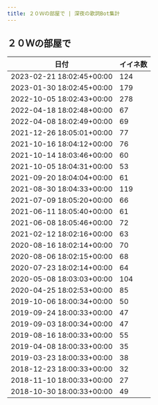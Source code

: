 ```yaml
---
title: ２０Ｗの部屋で | 深夜の歌詞Bot集計
---
```

## ２０Ｗの部屋で

|日付|イイネ数|
|-|-|
|2023-02-21 18:02:45+00:00|124|
|2023-01-30 18:02:45+00:00|179|
|2022-10-05 18:02:43+00:00|278|
|2022-04-18 18:02:48+00:00|67|
|2022-04-08 18:02:49+00:00|69|
|2021-12-26 18:05:01+00:00|77|
|2021-10-16 18:04:12+00:00|76|
|2021-10-14 18:03:46+00:00|60|
|2021-10-05 18:04:31+00:00|53|
|2021-09-20 18:04:04+00:00|61|
|2021-08-30 18:04:33+00:00|119|
|2021-07-09 18:05:20+00:00|66|
|2021-06-11 18:05:40+00:00|61|
|2021-06-08 18:05:46+00:00|72|
|2021-02-12 18:02:16+00:00|63|
|2020-08-16 18:02:14+00:00|70|
|2020-08-06 18:02:15+00:00|68|
|2020-07-23 18:02:14+00:00|64|
|2020-05-08 18:03:03+00:00|104|
|2020-04-25 18:02:53+00:00|85|
|2019-10-06 18:00:34+00:00|50|
|2019-09-24 18:00:33+00:00|47|
|2019-09-03 18:00:34+00:00|47|
|2019-08-16 18:00:33+00:00|55|
|2019-04-08 18:00:33+00:00|35|
|2019-03-23 18:00:33+00:00|38|
|2018-12-23 18:00:33+00:00|32|
|2018-11-10 18:00:33+00:00|27|
|2018-10-30 18:00:33+00:00|49|
